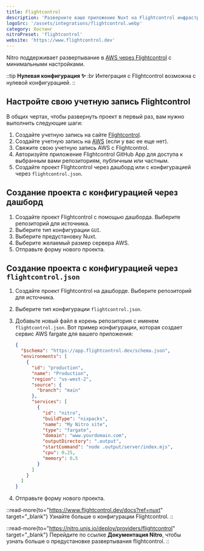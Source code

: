 ```yaml
---
title: Flightcontrol
description: 'Разверните ваше приложение Nuxt на Flightcontrol инфраструктуре.'
logoSrc: '/assets/integrations/flightcontrol.webp'
category: Хостинг
nitroPreset: 'flightcontrol'
website: 'https://www.flightcontrol.dev'
---
```


Nitro поддерживает развертывание в [AWS через Flightcontrol](https://flightcontrol.dev?ref=nuxt) с минимальными настройками.

::tip
**Нулевая конфигурация ✨**
:br
Интеграция с Flightcontrol возможна с нулевой конфигурацией.
::

## Настройте свою учетную запись Flightcontrol

В общих чертах, чтобы развернуть проект в первый раз, вам нужно выполнить следующие шаги:

1. Создайте учетную запись на сайте [Flightcontrol](https://app.flightcontrol.dev/signup?ref=nuxt).
2. Создайте учетную запись на [AWS](https://portal.aws.amazon.com/billing/signup) (если у вас ее еще нет).
3. Свяжите свою учетную запись AWS с Flightcontrol.
4. Авторизуйте приложение Flightcontrol GitHub App для доступа к выбранным вами репозиториям, публичным или частным.
5. Создайте проект Flightcontrol через дашборд или с конфигурацией через `flightcontrol.json`.

## Создание проекта с конфигурацией через дашборд

1. Создайте проект Flightcontrol с помощью дашборда. Выберите репозиторий для источника.
2. Выберите тип конфигурации `GUI`.
3. Выберите предустановку Nuxt.
4. Выберите желаемый размер сервера AWS.
5. Отправьте форму нового проекта.

## Создание проекта с конфигурацией через `flightcontrol.json`

1. Создайте проект Flightcontrol на дашборде. Выберите репозиторий для источника.
2. Выберите тип конфигурации `flightcontrol.json`.
3. Добавьте новый файл в корень репозитория с именем `flightcontrol.json`. Вот пример конфигурации, которая создает сервис AWS fargate для вашего приложения:

    ```json [flightcontrol.json]
    {
      "$schema": "https://app.flightcontrol.dev/schema.json",
      "environments": [
        {
          "id": "production",
          "name": "Production",
          "region": "us-west-2",
          "source": {
            "branch": "main"
          },
          "services": [
            {
              "id": "nitro",
              "buildType": "nixpacks",
              "name": "My Nitro site",
              "type": "fargate",
              "domain": "www.yourdomain.com",
              "outputDirectory": ".output",
              "startCommand": "node .output/server/index.mjs",
              "cpu": 0.25,
              "memory": 0.5
            }
          ]
        }
      ]
    }
    ```

4. Отправьте форму нового проекта.

::read-more{to="https://www.flightcontrol.dev/docs?ref=nuxt" target="_blank"}
Узнайте больше о конфигурации Flightcontrol.
::

::read-more{to="https://nitro.unjs.io/deploy/providers/flightcontrol" target="_blank"}
Перейдите по ссылке **Документация Nitro**, чтобы узнать больше о предустановке развертывания flightcontrol.
::
